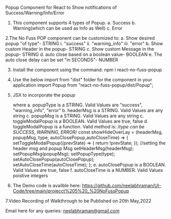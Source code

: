 Popup Component for React to Show notifications of Success/Warning/Info/Error

1. This component supports 4 types of Popup.
	a. Success
	b. Warning(which can be used as Info as Well)
	c. Error
	
2.The No Fuss POP component can be customized to:
	a. Show desired popup "of type"- STRING
		i.   "success"
		ii.  "warning_info"
		iii. "error"
	b. Show custom Header in the popup- STRING
	c. Show custom Message in the popup- STRING
	d. auto close based on a boolean value- BOOLEAN
	e. The auto close delay can be set "in SECONDS"- NUMBER
	
3. Install the component using the command:
	npm i react-no-fuss-popup

4. Use the below import from "dist" folder for the component in your application
	import Popup from "react-no-fuss-popup/dist/Popup";

5. JSX to incorporate the popup
	<Popup className={popupType} headerMsg={headerMsg} popupMsg={popupMsg} toggleModalPopup={toggleModalPopup}
                   showHideOverLay={showHideOverLay} autoClosePopup={autoClosePopup}
                   autoCloseTime={autoCloseTime}></Popup>
				   
	where 
	a. popupType is a STRING. Valid Values are "success", "warning_info", "error"
	b. headerMsg is a STRING. Valid Values are any string
	c. popupMsg is a STRING. Valid Values are any string
	c. toggleModalPopup is a BOOLEAN. Valid Values are true, false
	d. toggleModalPopup is a function. Valid method is:
								/*type can be SUCCESS, WARNING, ERROR*/
								const showHideOverLay = (headerMsg, popupMsg, type, autoClosePopup,autoCloseTime) => {
									setToggleModalPopup((prevState) => {
										return !prevState;
									});
									//setting the header msg and popup Msg
									setHeaderMsg(headerMsg);
									setPopupMsg(popupMsg);
									setPopupType(type);
									setAutoClosePopup(autoClosePopup);
									setAutoCloseTime(autoCloseTime);
								};
	e. autoClosePopup is a BOOLEAN. Valid Values are true, false
	f. autoCloseTime is a NUMBER. Valid Values poistive integers

6. The Demo code is availble here:
https://github.com/neelabhraman/UI-Code/tree/main/projecct%205%20_%20NoFussPopup

7.Video Recording of Walkthrough to be Published on 20th May,2022

 
	
Email here for any queries: neelabhraman@gmail.com